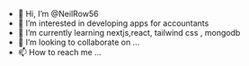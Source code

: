 - 👋 Hi, I’m @NeilRow56
- 👀 I’m interested in developing apps for accountants 
- 🌱 I’m currently learning nextjs,react, tailwind css , mongodb
- 💞️ I’m looking to collaborate on ...
- 📫 How to reach me ...

<!---
NeilRow56/NeilRow56 is a ✨ special ✨ repository because its `README.md` (this file) appears on your GitHub profile.
You can click the Preview link to take a look at your changes.
--->
